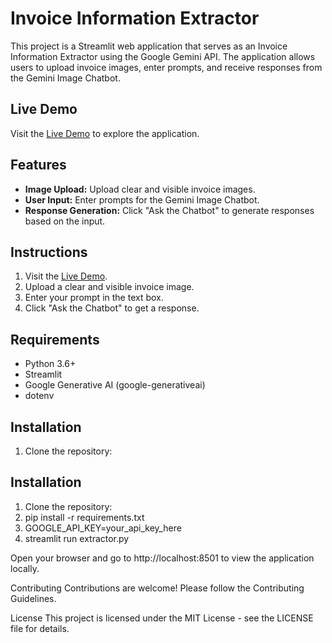 # Invoice Information Extractor

This project is a Streamlit web application that serves as an Invoice Information Extractor using the Google Gemini API. The application allows users to upload invoice images, enter prompts, and receive responses from the Gemini Image Chatbot.

## Live Demo

Visit the [Live Demo](https://invoice--information-extractor-clzunkbwvd8ceqkqbvb2vk.streamlit.app/) to explore the application.

## Features

- **Image Upload:** Upload clear and visible invoice images.
- **User Input:** Enter prompts for the Gemini Image Chatbot.
- **Response Generation:** Click "Ask the Chatbot" to generate responses based on the input.

## Instructions

1. Visit the [Live Demo](https://invoice--information-extractor-clzunkbwvd8ceqkqbvb2vk.streamlit.app/).
2. Upload a clear and visible invoice image.
3. Enter your prompt in the text box.
4. Click "Ask the Chatbot" to get a response.

## Requirements

- Python 3.6+
- Streamlit
- Google Generative AI (google-generativeai)
- dotenv

## Installation

1. Clone the repository:
## Installation

1. Clone the repository:
2. pip install -r requirements.txt
3. GOOGLE_API_KEY=your_api_key_here
4. streamlit run extractor.py


Open your browser and go to http://localhost:8501 to view the application locally.

Contributing
Contributions are welcome! Please follow the Contributing Guidelines.

License
This project is licensed under the MIT License - see the LICENSE file for details.


